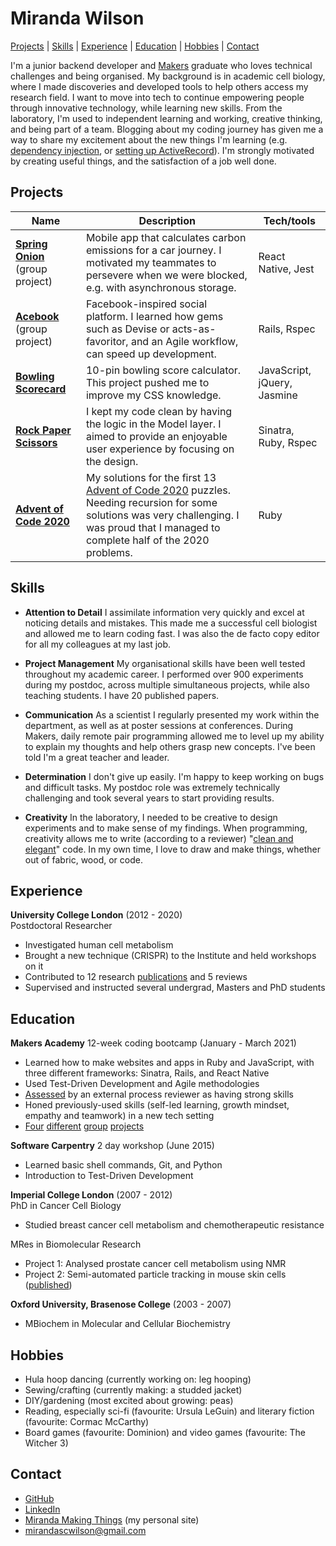 # Miranda Wilson

[Projects](#Projects) | [Skills](#Skills) | [Experience](#experience) | [Education](#education) | [Hobbies](#hobbies) | [Contact](#contact)



I'm a junior backend developer and [Makers](https://makers.tech) graduate who loves technical challenges and being organised. My background is in academic cell biology, where I made discoveries and developed tools to help others access my research field. I want to move into tech to continue empowering people through innovative technology, while learning new skills. From the laboratory, I'm used to independent learning and working, creative thinking, and being part of a team. Blogging about my coding journey has given me a way to share my excitement about the new things I'm learning (e.g. [dependency injection](https://www.mirandawilson.tech/blog/2021/03/13/bank-gilded-rose/), or [setting up ActiveRecord](https://www.mirandawilson.tech/blog/2021/02/01/walkthrough-chitter-orm/)). I'm strongly motivated by creating useful things, and the satisfaction of a job well done.

## Projects

| Name                         | Description       | Tech/tools        |
| ---------------------------- | ----------------- | ----------------- |
| [**Spring Onion**](https://github.com/mscwilson/SmellsLikeGreenSpirit) (group project) | Mobile app that calculates carbon emissions for a car journey. I motivated my teammates to persevere when we were blocked, e.g. with asynchronous storage. | React Native, Jest |
| [**Acebook**](https://github.com/mscwilson/acebook-poke) (group project)  | Facebook-inspired social platform. I learned how gems such as Devise or acts-as-favoritor, and an Agile workflow, can speed up development. | Rails, Rspec              |
| [**Bowling Scorecard**](https://github.com/mscwilson/bowling) | 10-pin bowling score calculator. This project pushed me to improve my CSS knowledge. | JavaScript, jQuery, Jasmine             |
| [**Rock Paper Scissors**](https://github.com/mscwilson/rps-challenge) | I kept my code clean by having the logic in the Model layer. I aimed to provide an enjoyable user experience by focusing on the design.  | Sinatra, Ruby, Rspec             |
| [**Advent of Code 2020**](https://github.com/mscwilson/AdventOfCode2020) | My solutions for the first 13 [Advent of Code 2020](https://adventofcode.com/2020) puzzles. Needing recursion for some solutions was very challenging. I was proud that I managed to complete half of the 2020 problems. | Ruby              |

## Skills
* **Attention to Detail** I assimilate information very quickly and excel at noticing details and mistakes. This made me a successful cell biologist and allowed me to learn coding fast. I was also the de facto copy editor for all my colleagues at my last job.  
  
* **Project Management** My organisational skills have been well tested throughout my academic career. I performed over 900 experiments during my postdoc, across multiple simultaneous projects, while also teaching students. I have 20 published papers.  
  
* **Communication** As a scientist I regularly presented my work within the department, as well as at poster sessions at conferences. During Makers, daily remote pair programming allowed me to level up my ability to explain my thoughts and help others grasp new concepts. I've been told I'm a great teacher and leader.  
  
* **Determination** I don't give up easily. I'm happy to keep working on bugs and difficult tasks. My postdoc role was extremely technically challenging and took several years to start providing results.  
  
* **Creativity** In the laboratory, I needed to be creative to design experiments and to make sense of my findings. When programming, creativity allows me to write (according to a reviewer) "[clean and elegant](2021-03-22-Yellow%20Farfetchd%2026-feedback.pdf)" code. In my own time, I love to draw and make things, whether out of fabric, wood, or code.  


## Experience

**University College London** (2012 - 2020)  
Postdoctoral Researcher
* Investigated human cell metabolism
* Brought a new technique (CRISPR) to the Institute and held workshops on it
* Contributed to 12 research [publications](https://scholar.google.co.uk/citations?hl=en&user=QGM8HrIAAAAJ&sortby=pubdate&view_op=list_works&gmla=AJsN-F55fwaEBoXoMg2SHNuxiAhedJovNjBzgnuoEyHdgG5zaIv-Yot4D_A8bwFxogjlZeLF642MM0xsKGW-xoadYS54YfCzc3EGa4vgcHRKKgHXKo1Dpw4) and 5 reviews
* Supervised and instructed several undergrad, Masters and PhD students

## Education

**Makers Academy** 12-week coding bootcamp (January - March 2021)
* Learned how to make websites and apps in Ruby and JavaScript, with three different frameworks: Sinatra, Rails, and React Native
* Used Test-Driven Development and Agile methodologies
* [Assessed](2021-03-22-Yellow%20Farfetchd%2026-feedback.pdf) by an external process reviewer as having strong skills
* Honed previously-used skills (self-led learning, growth mindset, empathy and teamwork) in a new tech setting
* [Four](https://github.com/mscwilson/makersbnb) [different](https://github.com/mscwilson/notes) [group](https://github.com/mscwilson/acebook-poke) [projects](https://github.com/mscwilson/SmellsLikeGreenSpirit)
  

**Software Carpentry** 2 day workshop (June 2015)  
* Learned basic shell commands, Git, and Python
* Introduction to Test-Driven Development

  
**Imperial College London** (2007 - 2012)  
PhD in Cancer Cell Biology
* Studied breast cancer cell metabolism and chemotherapeutic resistance  
  
MRes in Biomolecular Research
* Project 1: Analysed prostate cancer cell metabolism using NMR
* Project 2: Semi-automated particle tracking in mouse skin cells ([published](https://onlinelibrary.wiley.com/doi/full/10.1111/j.1600-0854.2011.01283.x))

  
**Oxford University, Brasenose College** (2003 - 2007)
* MBiochem in Molecular and Cellular Biochemistry


## Hobbies

* Hula hoop dancing (currently working on: leg hooping)
* Sewing/crafting (currently making: a studded jacket)
* DIY/gardening (most excited about growing: peas)
* Reading, especially sci-fi (favourite: Ursula LeGuin) and literary fiction (favourite: Cormac McCarthy)
* Board games (favourite: Dominion) and video games (favourite: The Witcher 3)

## Contact
* [GitHub](https://github.com/mscwilson)
* [LinkedIn](https://www.linkedin.com/in/miranda-wilson-b2196336/)
* [Miranda Making Things](https://www.mirandawilson.tech/) (my personal site)
* mirandascwilson@gmail.com
